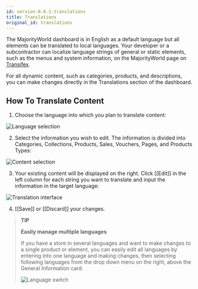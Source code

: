 ```yaml
---
id: version-0.0.1-translations
title: Translations
original_id: translations
---
```


The MajorityWorld dashboard is in English as a default language but all elements can be translated to local languages. Your developer or a subcontractor can localize language strings of general or static elements, such as the menus and system information, on the MajorityWorld page on [Transifex](https://www.transifex.com/dynamicguy/majorityworld/).

For all dynamic content, such as categories, products, and descriptions, you can make changes directly in the Translations section of the dashboard.


## How To Translate Content

1. Choose the language into which you plan to translate content:

![Language selection](assets/dashboard-translations/1.png)

2. Select the information you wish to edit. The information is divided into Categories, Collections, Products, Sales, Vouchers, Pages, and Products Types:

![Content selection](assets/dashboard-translations/2.png)

3. Your existing content will be displayed on the right. Click [[Edit]] in the left column for each string you want to translate and input the information in the target language:

![Translation interface](assets/dashboard-translations/3.png)

4. [[Save]] or [[Discard]] your changes.

> **TIP** 
>
> **Easily manage multiple languages**
>
> If you have a store in several languages and want to make changes to a single product or element, you can easily edit all languages by entering into one language and making changes, then selecting following languages from the drop down menu on the right, above the General Information card.
>
> ![Language switch](assets/dashboard-translations/4.png)